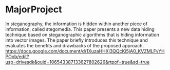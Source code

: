 # MajorProject
In steganography, the information is hidden within another piece of information, called stegomedia. This paper presents a new data hiding technique based on steganographic algorithms that is hiding information into vector images. The paper briefly introduces this technique and evaluates the benefits and drawbacks of the proposed approach.
https://docs.google.com/document/d/1XuzaHHXj3QQcKi5jA0_KVZMLFvYHPOob/edit?usp=drivesdk&ouid=106543387133627802626&rtpof=true&sd=true

